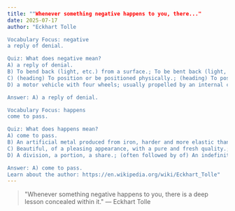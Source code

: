 ```yaml
---
title: ""Whenever something negative happens to you, there..."
date: 2025-07-17
author: "Eckhart Tolle

Vocabulary Focus: negative
a reply of denial.

Quiz: What does negative mean?
A) a reply of denial.
B) To bend back (light, etc.) from a surface.; To be bent back (light, etc.) from a surface.
C) (heading) To position or be positioned physically.; (heading) To position or be positioned mentally.
D) a motor vehicle with four wheels; usually propelled by an internal combustion engine.

Answer: A) a reply of denial.

Vocabulary Focus: happens
come to pass.

Quiz: What does happens mean?
A) come to pass.
B) An artificial metal produced from iron, harder and more elastic than elemental iron; used figuratively as a symbol of hardness.; Any item made of this metal, particularly including:
C) Beautiful, of a pleasing appearance, with a pure and fresh quality.; Unblemished (figuratively or literally); clean and pure; innocent.
D) A division, a portion, a share.; (often followed by of) An indefinite quantity or amount; a lot (now usually qualified by great or good).

Answer: A) come to pass.
Learn about the author: https://en.wikipedia.org/wiki/Eckhart_Tolle"
---
```


> "Whenever something negative happens to you, there is a deep lesson concealed within it." — Eckhart Tolle
